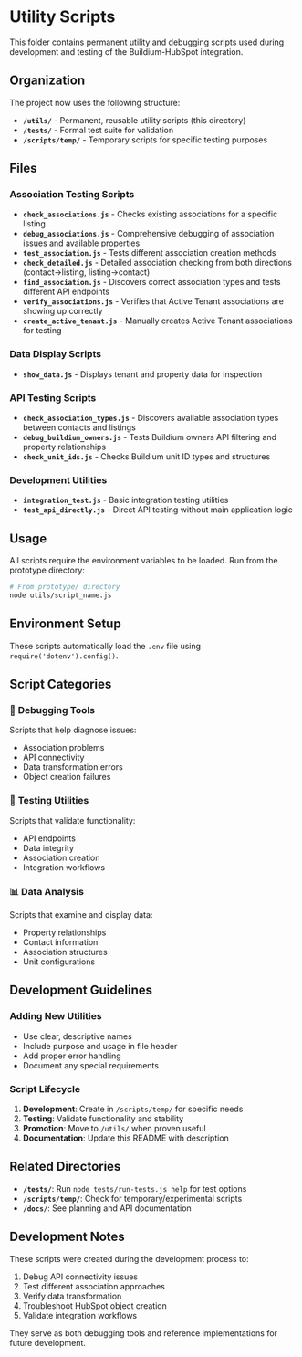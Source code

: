 # Utility Scripts

This folder contains permanent utility and debugging scripts used during development and testing of the Buildium-HubSpot integration.

## Organization

The project now uses the following structure:
- **`/utils/`** - Permanent, reusable utility scripts (this directory)
- **`/tests/`** - Formal test suite for validation
- **`/scripts/temp/`** - Temporary scripts for specific testing purposes

## Files

### Association Testing Scripts
- **`check_associations.js`** - Checks existing associations for a specific listing
- **`debug_associations.js`** - Comprehensive debugging of association issues and available properties
- **`test_association.js`** - Tests different association creation methods
- **`check_detailed.js`** - Detailed association checking from both directions (contact→listing, listing→contact)
- **`find_association.js`** - Discovers correct association types and tests different API endpoints
- **`verify_associations.js`** - Verifies that Active Tenant associations are showing up correctly
- **`create_active_tenant.js`** - Manually creates Active Tenant associations for testing

### Data Display Scripts
- **`show_data.js`** - Displays tenant and property data for inspection

### API Testing Scripts
- **`check_association_types.js`** - Discovers available association types between contacts and listings
- **`debug_buildium_owners.js`** - Tests Buildium owners API filtering and property relationships
- **`check_unit_ids.js`** - Checks Buildium unit ID types and structures

### Development Utilities
- **`integration_test.js`** - Basic integration testing utilities
- **`test_api_directly.js`** - Direct API testing without main application logic

## Usage

All scripts require the environment variables to be loaded. Run from the prototype directory:

```bash
# From prototype/ directory
node utils/script_name.js
```

## Environment Setup

These scripts automatically load the `.env` file using `require('dotenv').config()`.

## Script Categories

### 🔧 **Debugging Tools**
Scripts that help diagnose issues:
- Association problems
- API connectivity
- Data transformation errors
- Object creation failures

### 🧪 **Testing Utilities**
Scripts that validate functionality:
- API endpoints
- Data integrity
- Association creation
- Integration workflows

### 📊 **Data Analysis**
Scripts that examine and display data:
- Property relationships
- Contact information
- Association structures
- Unit configurations

## Development Guidelines

### Adding New Utilities
- Use clear, descriptive names
- Include purpose and usage in file header
- Add proper error handling
- Document any special requirements

### Script Lifecycle
1. **Development**: Create in `/scripts/temp/` for specific needs
2. **Testing**: Validate functionality and stability
3. **Promotion**: Move to `/utils/` when proven useful
4. **Documentation**: Update this README with description

## Related Directories

- **`/tests/`**: Run `node tests/run-tests.js help` for test options
- **`/scripts/temp/`**: Check for temporary/experimental scripts
- **`/docs/`**: See planning and API documentation

## Development Notes

These scripts were created during the development process to:
1. Debug API connectivity issues
2. Test different association approaches
3. Verify data transformation
4. Troubleshoot HubSpot object creation
5. Validate integration workflows

They serve as both debugging tools and reference implementations for future development.
